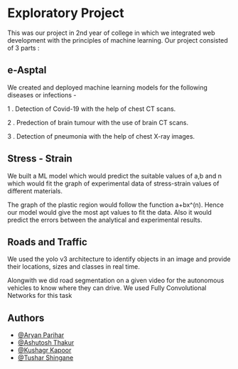 
# Exploratory Project

This was our project in 2nd year of college in which we integrated web development with the principles of machine learning.
Our project consisted of 3 parts :

## e-Asptal

We created and deployed machine learning models for the following diseases or infections - 

1 . Detection of Covid-19 with the help of chest CT scans.

2 . Predection of brain tumour with the use of brain CT scans.

3 . Detection of pneumonia with the help of chest X-ray images.
## Stress - Strain

We built a ML model which would predict the suitable values of a,b and n which would fit the graph of experimental data of stress-strain values of different materials. 

The graph of the plastic region would follow the function a+bx^(n). Hence our model would give the most apt values to fit the data. Also it would predict the errors between the analytical and experimental results.
## Roads and Traffic

We used the yolo v3 architecture to identify objects in an image and provide their locations, sizes and classes in real time. 

Alongwith we did road segmentation on a given video for the autonomous vehicles to know where they can drive. We used Fully Convolutional Networks for this task
## Authors

- [@Aryan Parihar](https://github.com/aryanparihar2910)
- [@Ashutosh Thakur](https://github.com/ashutoshthakur454)
- [@Kushagr Kapoor](https://github.com/Kush-316)
- [@Tushar Shingane](https://github.com/Tushar2930)

